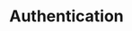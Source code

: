 ---
cascade:
- url: guides/hosting/iam/:filename
menu:
  default:
    identifier: ja-guides-hosting-iam-authentication-_index
    parent: identity-and-access-management-iam
title: Authentication
url: guides/hosting/iam/authentication
weight: 1
---
